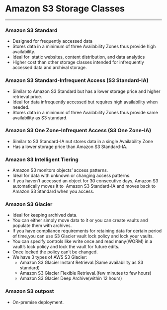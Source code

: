 # Amazon S3 Storage Classes

---

### Amazon S3 Standard

- Designed for frequently accessed data
- Stores data in a minimum of three Availability Zones thus provide high availability.
- Ideal for  static websites, content distribution, and data analytics
- Higher cost than other storage classes intended for infrequently accessed data and archival storage.

### Amazon S3 Standard-Infrequent Access (S3 Standard-IA)

- Similar to Amazon S3 Standard but has a lower storage price and higher retrieval price.
- Ideal for data infrequently accessed but requires high availability when needed.
- Stores data in a minimum of three Availability Zones thus provide same availability as S3 standard.

### Amazon S3 One Zone-Infrequent Access (S3 One Zone-IA)

- Similar to S3 Standard-IA nut stores data in a single Availability Zone
- Has a lower storage price than Amazon S3 Standard-IA.

### Amazon S3 Intelligent Tiering

- Amazon S3 monitors objects’ access patterns.
- Ideal for data with unknown or changing access patterns.
- If you haven’t accessed an object for 30 consecutive days, Amazon S3 automatically moves it to  Amazon S3 Standard-IA and moves back to Amazon S3 Standard when you access.

### Amazon S3 Glacier

- Ideal for keeping archived data.
- You can either simply move data to it or you can create vaults and populate them with archives.
- If you have compliance requirements for retaining data for certain period of time,you can use S3 Glacier vault lock policy and lock your vaults.
- You can specify controls like write once and read many(WORM) in a vault’s lock policy and lock the vault for future edits.
- Once locked the policy can’t be changed.
- We have 3 types of AWS S3 Glacier:
  - Amazon S3 Glacier Instant Retrieval.(Same availability as S3 standard)
  - Amazon S3 Glacier Flexible Retrieval.(few minutes to few hours)
  - Amazon S3 Glacier Deep Archive(within 12 hours)

### Amazon S3 outpost

- On-premise deployment.
